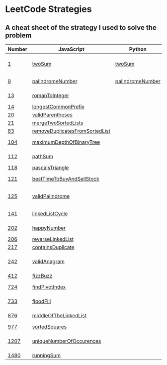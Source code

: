 # LeetCode Strategies

## A cheat sheet of the strategy I used to solve the problem

| Number                                                                  | JavaScript                                                          | Python                                           | Strategy                       |
| ----------------------------------------------------------------------- | ------------------------------------------------------------------- | ------------------------------------------------ | ------------------------------ |
| [1](https://leetcode.com/problems/two-sum/)                             | [twoSum](./easy/1-twoSum.js)                                        | [twoSum](./easy/1-twoSum.py)                     | Hashmap with complements       |
| [9](https://leetcode.com/problems/palindrome-number/)                   | [palindromeNumber](./easy/9-palindromeNumber.js)                    | [palindromeNumber](./easy/9-palindromeNumber.py) | For loop, math :(              |
| [13](https://leetcode.com/problems/roman-to-integer/)                   | [romanToInteger](./easy/13-romanToInteger.js)                       |                                                  | For loop , two pointers        |
| [14](https://leetcode.com/problems/longest-common-prefix/)              | [longestCommonPrefix](./easy/14-longestCommonPrefix.js)             |                                                  | For loop                       |
| [20](https://leetcode.com/problems/valid-parentheses/)                  | [validParentheses](./easy/20-validParentheses.js)                   |                                                  | Stack                          |
| [21](https://leetcode.com/problems/merge-two-sorted-lists/)             | [mergeTwoSortedLists](./easy/21-mergeTwoLists.js)                   |                                                  | Linked list                    |
| [83](https://leetcode.com/problems/remove-duplicates-from-sorted-list/) | [removeDuplicatesFromSortedList](./easy/83-deleteDuplicates.js)     |                                                  | If/else                        |
| [104](https://leetcode.com/problems/maximum-depth-of-binary-tree/)      | [maximumDepthOfBinaryTree](./easy/104-maxDepth.js)                  |                                                  | DFS Recursion                  |
| [112](https://leetcode.com/problems/path-sum/)                          | [pathSum](./easy/112-pathSum.js)                                    |                                                  | DFS Recursion                  |
| [118](https://leetcode.com/problems/pascals-triangle/)                  | [pascalsTriangle](./easy/118-pascalsTriangle.js)                    |                                                  | For loop                       |
| [121](https://leetcode.com/problems/best-time-to-buy-and-sell-stock/)   | [bestTimeToBuyAndSellStock](./easy/121-maxProfit.js)                |                                                  | Sliding Window                 |
| [125](https://leetcode.com/problems/valid-palindrome/)                  | [validPalindrome](./easy/125-validPalindrome.js)                    |                                                  | Regex (filter), clone, reverse |
| [141](https://leetcode.com/problems/linked-list-cycle/)                 | [linkedListCycle](./easy/141-hasCycle.js)                           |                                                  | Fast and slow pointers         |
| [202](https://leetcode.com/problems/happy-number/)                      | [happyNumber](./easy/202-isHappy.js)                                |                                                  | Fast and slow pointers         |
| [206](https://leetcode.com/problems/reverse-linked-list/)               | [reverseLinkedList](./easy/206-reverseLinkedList.js)                |                                                  | Linked list                    |
| [217](https://leetcode.com/problems/contains-duplicate/)                | [containsDuplicate](./easy/217-containsDuplicate.js)                |                                                  | For loop                       |
| [242](https://leetcode.com/problems/valid-anagram/)                     | [validAnagram](./easy/242-validAnagram.js)                          |                                                  | Hashmap frequency counter      |
| [412](https://leetcode.com/problems/fizz-buzz/)                         | [fizzBuzz](./easy/412-fizzBuzz.js)                                  |                                                  | If/else                        |
| [724](https://leetcode.com/problems/find-pivot-index/)                  | [findPivotIndex](./easy/724-findPivotIndex.js)                      |                                                  | For loop, If/else              |
| [733](https://leetcode.com/problems/flood-fill/)                        | [floodFill](./easy/733-floodFill.js)                                |                                                  | Islands, DFS, Recursion        |
| [876](https://leetcode.com/problems/middle-of-the-linked-list/)         | [middleOfTheLinkedList](./easy/876-middleNode.js)                   |                                                  | Fast and slow pointers         |
| [977](https://leetcode.com/problems/squares-of-a-sorted-array/)         | [sortedSquares](./easy/977-squaresOfASortedArray.js)                |                                                  | Two pointers                   |
| [1207](https://leetcode.com/problems/unique-number-of-occurrences/)     | [uniqueNumberOfOccurences](./easy/1207-uniqueNumberOfOccurences.js) |                                                  | Hashmap frequency counter, set |
| [1480](https://leetcode.com/problems/running-sum-of-1d-array/)          | [runningSum](./easy/1480-runningSum.js)                             |                                                  | For loop                       |
